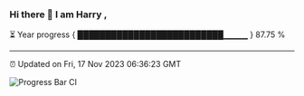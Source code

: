 ### Hi there 👋 I am Harry , 

⏳ Year progress { ██████████████████████████▁▁▁▁ } 87.75 %

---

⏰ Updated on Fri, 17 Nov 2023 06:36:23 GMT

![Progress Bar CI](https://github.com/duykhang68/duykhang68/workflows/Progress%20Bar%20CI/badge.svg)
